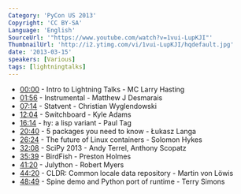 ```yaml
---
Category: 'PyCon US 2013'
Copyright: 'CC BY-SA'
Language: 'English'
SourceUrl: '"https://www.youtube.com/watch?v=1vui-LupKJI"'
ThumbnailUrl: 'http://i2.ytimg.com/vi/1vui-LupKJI/hqdefault.jpg'
date: '2013-03-15'
speakers: [Various]
tags: [lightningtalks]
---
```

* [00:00](#t=0m) - Intro to Lightning Talks - MC Larry Hasting
* [01:56](#t=1m56s) - Instrumental - Matthew J Desmarais
* [07:14](#t=7m14s) - Statvent - Christian Wyglendowski
* [12:04](#t=12m4s) - Switchboard - Kyle Adams
* [16:14](#t=16m14s) - hy: a lisp variant - Paul Tag
* [20:40](#t=20m40s) - 5 packages you need to know - Łukasz Langa
* [26:24](#t=26m24s) - The future of Linux containers - Solomon Hykes
* [32:08](#t=32m8s) - SciPy 2013 - Andy Terrel, Anthony Scopatz
* [35:39](#t=35m39s) - BirdFish - Preston Holmes
* [41:20](#t=41m20s) - Julython - Robert Myers
* [44:20](#t=44m20s) - CLDR: Common locale data repository -  Martin von Löwis
* [48:49](#t=48m49s) - Spine demo and Python port of runtime - Terry Simons
